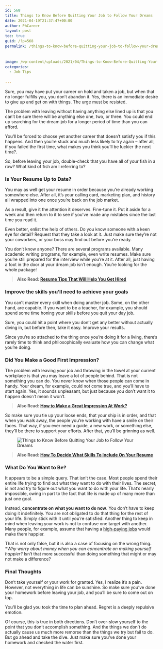 ```yaml
---
id: 568
title: Things to Know Before Quitting Your Job to Follow Your Dreams
date: 2021-04-19T21:37:47+00:00
author: PhCareer
layout: post
toc: true
guid: /?p=568
permalink: /things-to-know-before-quitting-your-job-to-follow-your-dreams/


image: /wp-content/uploads/2021/04/Things-to-Know-Before-Quitting-Your-Job-to-Follow-Your-Dreams-1.jpg
categories:
  - Job Tips

---
```

Sure, you may have put your career on hold and taken a job, but when that no longer fulfills you, you don&#8217;t abandon it. Yes, there is an immediate desire to give up and get on with things. The urge must be resisted.

The problem with leaving without having anything else lined up is that you can&#8217;t be sure there will be anything else one, two, or three. You could end up searching for the dream job for a longer period of time than you can afford.

You&#8217;ll be forced to choose yet another career that doesn&#8217;t satisfy you if this happens. And then you&#8217;re stuck and much less likely to try again – after all, if you failed the first time, what makes you think you&#8217;ll be luckier the next time?.

So, before leaving your job, double-check that you have all of your fish in a row? What kind of fish am I referring to?

### **Is Your Resume Up to Date?**

You may as well get your resume in order because you&#8217;re already working somewhere else. After all, it&#8217;s your calling card, marketing plan, and history all wrapped into one once you&#8217;re back on the job market.

As a result, give it the attention it deserves. Fine-tune it. Put it aside for a week and then return to it to see if you&#8217;ve made any mistakes since the last time you read it.

Even better, enlist the help of others. Do you know someone with a keen eye for detail? Request that they take a look at it. Just make sure they&#8217;re not your coworkers, or your boss may find out before you&#8217;re ready.

You don&#8217;t know anyone? There are several programs available. Many academic writing programs, for example, even write resumes. Make sure you&#8217;re still prepared for the interview while you&#8217;re at it. After all, just having a foot in the door at your dream job isn&#8217;t enough. You&#8217;re looking for the whole package!

<blockquote class="wp-block-quote">
  <p>
    <strong>Also Read: <a href="/resume-tips-that-will-help-you-get-hired/">Resume Tips That Will Help You Get Hired</a></strong>
  </p>
</blockquote>

### **Improve the skills you&#8217;ll need to achieve your goals**

You can&#8217;t master every skill when doing another job. Some, on the other hand, are capable. If you want to be a teacher, for example, you should spend some time honing your skills before you quit your day job.

Sure, you could hit a point where you don&#8217;t get any better without actually diving in, but before then, take it easy. Improve your results.

Since you&#8217;re so attached to the thing once you&#8217;re doing it for a living, there&#8217;s rarely time to think and philosophically evaluate how you can change what you&#8217;re doing.

### **Did You Make a Good First Impression?**

The problem with leaving your job and throwing in the towel at your current workplace is that you may leave a lot of people behind. That is not something you can do. You never know when those people can come in handy. Your dream, for example, could not come true, and you&#8217;ll have to start again. Yes, it sounds unpleasant, but just because you don&#8217;t want it to happen doesn&#8217;t mean it won&#8217;t.

<blockquote class="wp-block-quote">
  <p>
    <strong>Also Read: <a href="/tips-to-make-a-great-first-impression-on-your-first-day-of-work/">How to Make a Great Impression At Work?</a></strong>
  </p>
</blockquote>

So make sure you tie up your loose ends, that your ship is in order, and that when you walk away, the people you&#8217;re working with have a smile on their faces. That way, if you ever need a guide, a new work, or something else, they&#8217;ll be there to support your efforts. After that, you&#8217;ll be grinning as well.


<figure class="wp-block-image size-large">

<img loading="lazy" width="1024" height="576" src="/wp-content/uploads/2021/04/Things-to-Know-Before-Quitting-Your-Job-to-Follow-Your-Dreams-1024x576.jpg" alt="Things to Know Before Quitting Your Job to Follow Your Dreams" class="wp-image-569" srcset="/wp-content/uploads/2021/04/Things-to-Know-Before-Quitting-Your-Job-to-Follow-Your-Dreams-1024x576.jpg 1024w, /wp-content/uploads/2021/04/Things-to-Know-Before-Quitting-Your-Job-to-Follow-Your-Dreams-300x169.jpg 300w, /wp-content/uploads/2021/04/Things-to-Know-Before-Quitting-Your-Job-to-Follow-Your-Dreams-768x432.jpg 768w, /wp-content/uploads/2021/04/Things-to-Know-Before-Quitting-Your-Job-to-Follow-Your-Dreams-1536x864.jpg 1536w, /wp-content/uploads/2021/04/Things-to-Know-Before-Quitting-Your-Job-to-Follow-Your-Dreams.jpg 1920w" sizes="(max-width: 1024px) 100vw, 1024px" /> </figure> 

<blockquote class="wp-block-quote">
  <p>
    <strong>Also Read: <a href="/how-to-decide-what-skills-to-include-on-your-resume/">How To Decide What Skills To Include On Your Resume</a></strong>
  </p>
</blockquote>

### **What Do You Want to Be?**

It appears to be a simple query. That isn&#8217;t the case. Most people spend their entire life trying to find out what they want to do with their lives. The secret, is not and try to figure out what you want to do with your life. That&#8217;s nearly impossible, owing in part to the fact that life is made up of many more than just one goal.

Instead, **concentrate on what you want to do now**. You don&#8217;t have to keep doing it indefinitely. You are not obligated to do that thing for the rest of your life. Simply stick with it until you&#8217;re satisfied. Another thing to keep in mind when leaving your work is not to confuse one target with another. Many people, for example, assume that having a [high-paying jobs](/high-paying-jobs-that-make-over-100000-per-year/) would make them happier.

That is not only false, but it is also a case of focusing on the wrong thing. *_Why worry about money when you can concentrate on making yourself happier?_ Isn&#8217;t that more successful than doing something that might or may not make a difference?

### **Final Thoughts**

Don&#8217;t take yourself or your work for granted. Yes, I realize it&#8217;s a pain. However, not everything in life can be sunshine. So make sure you&#8217;ve done your homework before leaving your job, and you&#8217;ll be sure to come out on top.

You&#8217;ll be glad you took the time to plan ahead. Regret is a deeply repulsive emotion.

Of course, this is true in both directions. Don&#8217;t over-slow yourself to the point that you don&#8217;t accomplish something. And the things we don&#8217;t do actually cause us much more remorse than the things we try but fail to do. But go ahead and take the dive. Just make sure you&#8217;ve done your homework and checked the water first.

